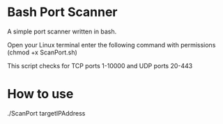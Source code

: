 # Bash Port Scanner
A simple port scanner written in bash.

Open your Linux terminal enter the following command with permissions (chmod +x ScanPort.sh)

This script checks for TCP ports 1-10000 and UDP ports 20-443

# How to use

./ScanPort targetIPAddress 